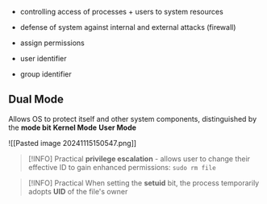 - controlling access of processes + users to system resources
- defense of system against internal and external attacks (firewall)
- assign permissions

- user identifier
- group identifier


## Dual Mode
Allows OS to protect itself and other system components, distinguished by the **mode bit**
**Kernel Mode** 
**User Mode**

![[Pasted image 20241115150547.png]]

>[!INFO] Practical
**privilege escalation** - allows user to change their effective ID to gain enhanced permissions: `sudo rm file`

>[!INFO] Practical
>When setting the **setuid** bit, the process temporarily adopts **UID** of the file's owner

